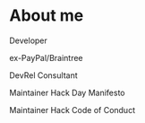 <!-- .slide: data-state="dim" data-background="resources/hackathon.jpg" -->

# About me

Developer <!-- .element: class="fragment" -->

ex-PayPal/Braintree <!-- .element: class="fragment" -->

DevRel Consultant <!-- .element: class="fragment" -->

Maintainer Hack Day Manifesto <!-- .element: class="fragment" -->

Maintainer Hack Code of Conduct <!-- .element: class="fragment" -->
